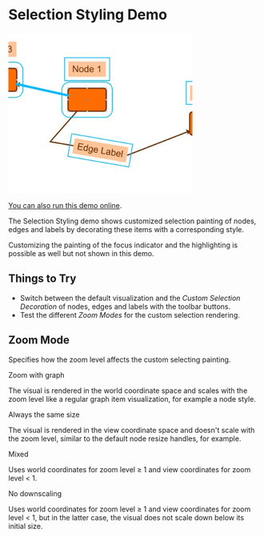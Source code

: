 <!--
 //////////////////////////////////////////////////////////////////////////////
 // @license
 // This file is part of yFiles for HTML.
 // Use is subject to license terms.
 //
 // Copyright (c) by yWorks GmbH, Vor dem Kreuzberg 28,
 // 72070 Tuebingen, Germany. All rights reserved.
 //
 //////////////////////////////////////////////////////////////////////////////
-->
# Selection Styling Demo

<img src="../../../doc/demo-thumbnails/selection-styling.webp" alt="demo-thumbnail" height="320"/>

[You can also run this demo online](https://www.yworks.com/demos/style/selectionstyling/).

The Selection Styling demo shows customized selection painting of nodes, edges and labels by decorating these items with a corresponding style.

Customizing the painting of the focus indicator and the highlighting is possible as well but not shown in this demo.

## Things to Try

- Switch between the default visualization and the _Custom Selection Decoration_ of nodes, edges and labels with the toolbar buttons.
- Test the different _Zoom Modes_ for the custom selection rendering.

## Zoom Mode

Specifies how the zoom level affects the custom selecting painting.

Zoom with graph

The visual is rendered in the world coordinate space and scales with the zoom level like a regular graph item visualization, for example a node style.

Always the same size

The visual is rendered in the view coordinate space and doesn't scale with the zoom level, similar to the default node resize handles, for example.

Mixed

Uses world coordinates for zoom level ≥ 1 and view coordinates for zoom level < 1.

No downscaling

Uses world coordinates for zoom level ≥ 1 and view coordinates for zoom level < 1, but in the latter case, the visual does not scale down below its initial size.
